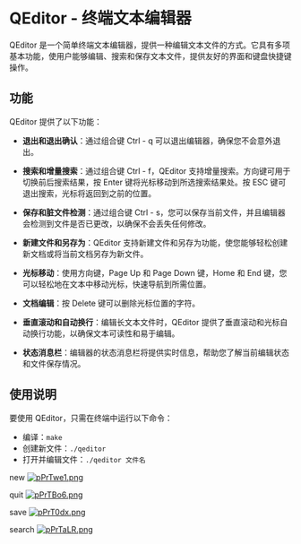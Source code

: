 # QEditor - 终端文本编辑器

QEditor 是一个简单终端文本编辑器，提供一种编辑文本文件的方式。它具有多项基本功能，使用户能够编辑、搜索和保存文本文件，提供友好的界面和键盘快捷键操作。

## 功能

QEditor 提供了以下功能：

- **退出和退出确认**：通过组合键 Ctrl - q 可以退出编辑器，确保您不会意外退出。

- **搜索和增量搜索**：通过组合键 Ctrl - f，QEditor 支持增量搜索。方向键可用于切换前后搜索结果，按 Enter 键将光标移动到所选搜索结果处。按 ESC 键可退出搜索，光标将返回到之前的位置。

- **保存和脏文件检测**：通过组合键 Ctrl - s，您可以保存当前文件，并且编辑器会检测到文件是否已更改，以确保不会丢失任何修改。

- **新建文件和另存为**：QEditor 支持新建文件和另存为功能，使您能够轻松创建新文档或将当前文档另存为新文件。

- **光标移动**：使用方向键，Page Up 和 Page Down 键，Home 和 End 键，您可以轻松地在文本中移动光标，快速导航到所需位置。

- **文档编辑**：按 Delete 键可以删除光标位置的字符。

- **垂直滚动和自动换行**：编辑长文本文件时，QEditor 提供了垂直滚动和光标自动换行功能，以确保文本可读性和易于编辑。

- **状态消息栏**：编辑器的状态消息栏将提供实时信息，帮助您了解当前编辑状态和文件保存情况。

## 使用说明

要使用 QEditor，只需在终端中运行以下命令：

- 编译：`make`
- 创建新文件：`./qeditor`
- 打开并编辑文件：`./qeditor 文件名`

new
[![pPrTwe1.png](https://s1.ax1x.com/2023/09/05/pPrTwe1.png)](https://imgse.com/i/pPrTwe1)

quit
[![pPrTBo6.png](https://s1.ax1x.com/2023/09/05/pPrTBo6.png)](https://imgse.com/i/pPrTBo6)

save
[![pPrT0dx.png](https://s1.ax1x.com/2023/09/05/pPrT0dx.png)](https://imgse.com/i/pPrT0dx)

search
[![pPrTaLR.png](https://s1.ax1x.com/2023/09/05/pPrTaLR.png)](https://imgse.com/i/pPrTaLR)
